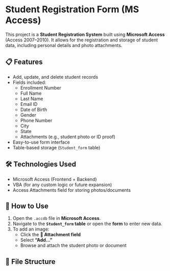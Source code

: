 
# Student Registration Form (MS Access)

This project is a **Student Registration System** built using **Microsoft Access** (Access 2007–2010). It allows for the registration and storage of student data, including personal details and photo attachments.

## 📋 Features

- Add, update, and delete student records
- Fields included: 
  - Enrollment Number
  - Full Name
  - Last Name
  - Email ID
  - Date of Birth
  - Gender
  - Phone Number
  - City
  - State
  - Attachments (e.g., student photo or ID proof)
- Easy-to-use form interface
- Table-based storage (`Student_form` table)

## 🛠️ Technologies Used

- Microsoft Access (Frontend + Backend)
- VBA (for any custom logic or future expansion)
- Access Attachments field for storing photos/documents

## 💾 How to Use

1. Open the `.accdb` file in **Microsoft Access**.
2. Navigate to the **`Student_form` table** or open the **form** to enter new data.
3. To add an image:
   - Click the **📎 Attachment field**
   - Select **“Add…”**
   - Browse and attach the student photo or document
## 📂 File Structure

